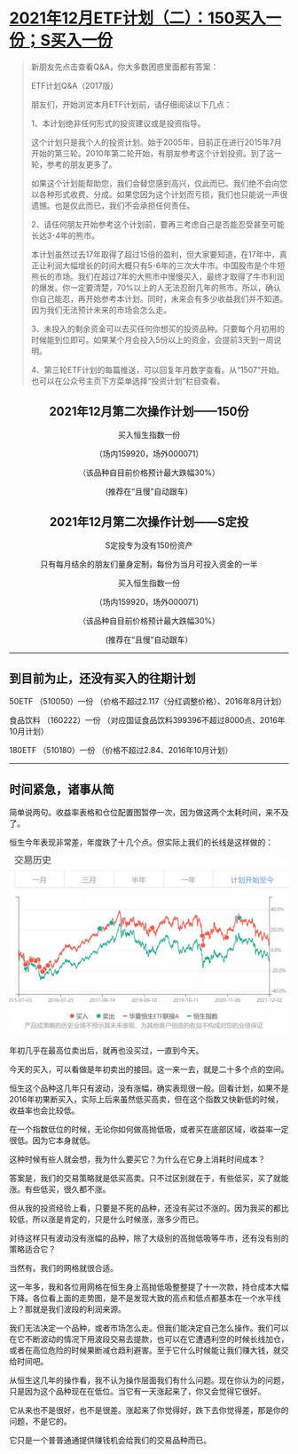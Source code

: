 # [2021年12月ETF计划（二）：150买入一份；S买入一份](https://mp.weixin.qq.com/s/XRpglzj8QZpQy_Up2zGEYQ)

>新朋友先点击查看Q&A，你大多数困惑里面都有答案：
>
>ETF计划Q&A（2017版）
>
>朋友们，开始浏览本月ETF计划前，请仔细阅读以下几点：
>
>1、本计划绝非任何形式的投资建议或是投资指导。
>
>这个计划只是我个人的投资计划。始于2005年，目前正在进行2015年7月开始的第三轮。2010年第二轮开始，有朋友参考这个计划投资。到了这一轮，参考的朋友更多了。 
>
>如果这个计划能帮助您，我们会替您感到高兴，仅此而已。我们绝不会向您以各种形式收费、分成。如果您因为这个计划而亏损，我们也只能说一声很遗憾。也是仅此而已，我们不会承担任何责任。
>
>2、请任何朋友开始参考这个计划前，要再三考虑自己是否能忍受甚至可能长达3-4年的熊市。
>
>本计划虽然过去17年取得了超过15倍的盈利，但大家要知道，在17年中，真正让利润大幅增长的时间大概只有5-6年的三次大牛市。中国股市是个牛短熊长的市场。我们在超过7年的大熊市中慢慢买入，最终才取得了牛市利润的爆发。你一定要清楚，70%以上的人无法忍耐几年的熊市。所以，确认你自己能忍，再开始参考本计划。同时，未来会有多少收益我们并不知道。因为我们无法预计未来的市场会怎么走。
>
>3、未投入的剩余资金可以去买任何你想买的投资品种。只要每个月初用的时候能到位即可。如果某个月会投入5份以上的资金，会提前3天到一周说明。
>
>4、第三轮ETF计划的每篇推送，可以回复年月数字查看。从“1507”开始。也可以在公众号主页下方菜单选择“投资计划”栏目查看。

<center>

## 2021年12月第二次操作计划——150份

买入恒生指数一份

（场内159920，场外000071）

（该品种自目前价格预计最大跌幅30%）



(推荐在“且慢”自动跟车）


## 2021年12月第二次操作计划——S定投

S定投专为没有150份资产

只有每月结余的朋友们量身定制，每份为当月可投入资金的一半



买入恒生指数一份

（场内159920，场外000071）

（该品种自目前价格预计最大跌幅30%）



(推荐在“且慢”自动跟车）

----

</center>

## 到目前为止，还没有买入的往期计划

50ETF     （510050）一份  （价格不超过2.117（分红调整价格）、2016年8月计划）


食品饮料  （160222）一份 （对应国证食品饮料399396不超过8000点、2016年10月计划）


180ETF   （510180）一份  （价格不超过2.84、2016年10月计划）

----  
  

## 时间紧急，诸事从简

简单说两句。收益率表格和仓位配置图暂停一次，因为做这两个太耗时间，来不及了。



恒生今年表现非常差，年度跌了十几个点。但实际上我们的长线是这样做的：

![图片20211203](img/20211203.jpg)

年初几乎在最高位卖出后，就再也没买过，一直到今天。



今天的买入，可以看做是年初卖出的接回。这一来一去，就是二十多个点的空间。



恒生这个品种这几年只有波动，没有涨幅，确实表现很一般。回看计划，如果不是2016年初果断买入，实际上后来虽然低买高卖，但在这个指数又快新低的时候，收益率也会比较低。



在一个指数低位的时候，无论你如何做高抛低吸，或者买在底部区域，收益率一定很低。因为它本身就低。



这种时候有些人就会想，我为什么要买它？为什么在它身上消耗时间成本？



答案是，我们的交易策略就是低买高卖。只不过区别就在于，有些低买，买了就能涨。有些低买，很久都不涨。



但从我的投资经验上看，只要是不死的品种，还没有买过不涨的。因为我买的都比较低，所以涨是肯定的，只是什么时候涨，涨多少而已。



对待这样只有波动没有涨幅的品种，除了大级别的高抛低吸等牛市，还有没有别的策略适合它？



当然有。我们的网格就很合适。



这一年多，我和各位用网格在恒生身上高抛低吸整整提了十一次款，持仓成本大幅下降。各位看上面的走势图，是不是发现大致的高点和低点都基本在一个水平线上？那就是我们波段的利润来源。



我们无法决定一个品种，或者市场怎么走。但我们能决定自己怎么操作。我们可以在它不断波动的情况下用波段交易去提款，也可以在它遭遇利空的时候长线加仓，或者在高位危险的时候果断减仓趋利避害。至于它什么时候能让我们赚大钱，就交给时间吧。



从恒生这几年的操作看，我不认为操作层面我们有什么问题。现在你认为的问题，只是因为这个品种现在在低位。当它有一天涨起来了，你又会觉得它很好。



它从来也不是很好，也不是很差。涨起来了你觉得好，跌下去你觉得差，那是你的问题，不是它的。



它只是一个普普通通提供赚钱机会给我们的交易品种而已。
